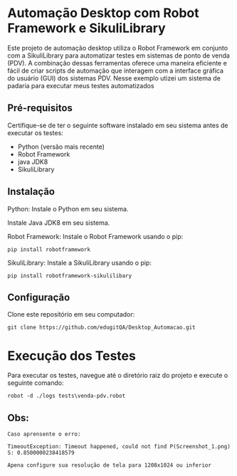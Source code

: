 # Automação Desktop com Robot Framework e SikuliLibrary

Este projeto de automação desktop utiliza o Robot Framework em conjunto com a SikuliLibrary para automatizar testes em sistemas de ponto de venda (PDV). A combinação dessas ferramentas oferece uma maneira eficiente e fácil de criar scripts de automação que interagem com a interface gráfica do usuário (GUI) dos sistemas PDV. Nesse exemplo utizei um sistema de padaria para executar meus testes automatizados

## Pré-requisitos

Certifique-se de ter o seguinte software instalado em seu sistema antes de executar os testes:

- Python (versão mais recente)
- Robot Framework
- java JDK8
- SikuliLibrary

## Instalação
Python: Instale o Python em seu sistema. 

Instale Java JDK8 em seu sistema.

Robot Framework: Instale o Robot Framework usando o pip: 
       
    pip install robotframework


SikuliLibrary: Instale a SikuliLibrary usando o pip: 

    pip install robotframework-sikulilibary

## Configuração

Clone este repositório em seu computador:  

    git clone https://github.com/edugitQA/Desktop_Automacao.git

# Execução dos Testes
Para executar os testes, navegue até o diretório raiz do projeto e execute o seguinte comando:  

    robot -d ./logs tests\venda-pdv.robot

## Obs:
    Caso aprensente o erro:

    TimeoutException: Timeout happened, could not find P(Screenshot_1.png) S: 0.8500000238418579

    Apena configure sua resolução de tela para 1208x1024 ou inferior
